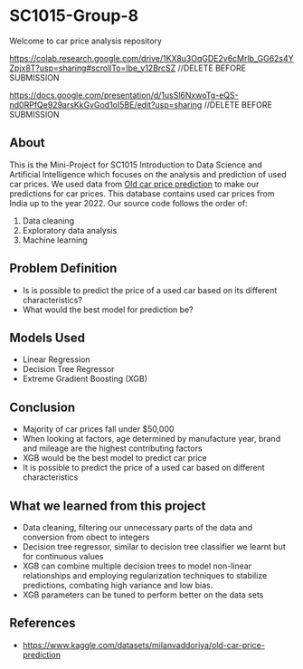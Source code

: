 # SC1015-Group-8
Welcome to car price analysis repository

https://colab.research.google.com/drive/1KX8u3OqGDE2v6cMrlb_GG62s4YZpjx8T?usp=sharing#scrollTo=Ibe_y12BrcSZ //DELETE BEFORE SUBMISSION

https://docs.google.com/presentation/d/1usSl6NxwoTg-eQS-nd0RPfQe929arsKkGvGod1oI5BE/edit?usp=sharing //DELETE BEFORE SUBMISSION

## About
This is the Mini-Project for SC1015 Introduction to Data Science and Artificial Intelligence which focuses on the analysis and prediction of used car prices. We used data from  [Old car price prediction](https://www.kaggle.com/datasets/milanvaddoriya/old-car-price-prediction) to make our predictions for car prices. This database contains used car prices from India up to the year 2022.
Our source code follows the order of:
1. Data cleaning
2. Exploratory data analysis
3. Machine learning

## Problem Definition

- Is is possible to predict the price of a used car based on its different characteristics?
- What would the best model for prediction be?
  
## Models Used

- Linear Regression
- Decision Tree Regressor
- Extreme Gradient Boosting (XGB)
  
## Conclusion
- Majority of car prices fall under $50,000
- When looking at factors, age determined by manufacture year, brand and mileage are the highest contributing factors
- XGB would be the best model to predict car price
- It is possible to predict the price of a used car based on different characteristics

## What we learned from this project
- Data cleaning, filtering our unnecessary parts of the data and conversion from obect to integers
- Decision tree regressor, similar to decision tree classifier we learnt but for continuous values
- XGB can combine multiple decision trees to model non-linear relationships and employing regularization techniques to stabilize predictions, combating high variance and low bias.
- XGB parameters can be tuned to perform better on the data sets

## References
- https://www.kaggle.com/datasets/milanvaddoriya/old-car-price-prediction
